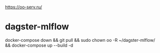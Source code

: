 https://oo-serv.ru/

# dagster-mlflow
docker-compose down && git pull && sudo chown oo -R ~/dagster-mlflow/  && docker-compose up --build -d
